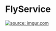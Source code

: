 # FlyService
<a href="http://imgur.com/pF0c0KM"><img src="http://i.imgur.com/pF0c0KM.png" title="source: imgur.com" /></a>
